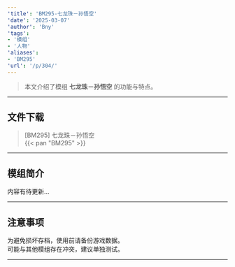 ```yaml
---
'title': 'BM295-七龙珠－孙悟空'
'date': '2025-03-07'
'author': 'Bny'
'tags':
- '模组'
- '人物'
'aliases':
- 'BM295'
'url': '/p/304/'
---
```


> 本文介绍了模组 **七龙珠－孙悟空** 的功能与特点。

---

## 文件下载

> [BM295] 七龙珠－孙悟空  
{{< pan "BM295" >}}  

---

## 模组简介

>  
内容有待更新...  

---

## 注意事项

>  
为避免损坏存档，使用前请备份游戏数据。  
可能与其他模组存在冲突，建议单独测试。  

---

